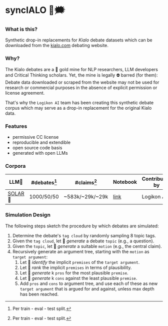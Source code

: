 # syncIALO 🤖🗯️

### What is this?

Synthetic drop-in replacements for _Kialo_ debate datasets which can be downloaded from the [kialo.com](https://kialo.com) debating website.

### Why?

The Kialo debates are a 👑 gold mine for NLP researchers, LLM developers and Critical Thinking scholars. Yet, the mine is legally ⛔️ barred (for them): Debate data downloaded or scraped from the website may not be used for research or commercial purposes in the absence of explicit permission or license agreement.

That's why the `Logikon AI` team has been creating this synthetic debate corpus which may serve as a drop-in replacement for the original Kialo data.

### Features

- permissive CC license
- reproducible and extendible
- open source code basis
- generated with open LLMs

### Corpora

| LLM🤖 | #debates[^1] | #claims[^1] | Notebook | Contributed by |
|---|---|---|---|---|
|[SOLAR](https://huggingface.co/upstage/SOLAR-10.7B-Instruct-v1.0)🤗|1000/50/50|~583k/~29k/~29k|[link](src/solar-ipynb)|Logikon AI|

[^1]: Per train - eval - test split.

### Simulation Design

The following steps sketch the procedure by which debates are simulated:

1. Determine the debate's `tag cloud` by randomly sampling 8 topic tags.
2. Given the `tag cloud`, let 🤖 _generate_ a debate `topic` (e.g., a question).
3. Given the `topic`, let 🤖 _generate_ a suitable `motion` (e.g., the central claim).
4. Recursively generate an argument tree, starting with the `motion` as `target argument`:
   1. Let 🤖 _identify_ the implicit `premises` of the `target argument`.
   2. Let 🤖 _rank_ the implicit `premises` in terms of plausibility.
   3. Let 🤖 _generate_ k `pros` for the most plausible `premise`.
   4. Let 🤖 _generate_ k `cons` against the least plausible `premise`.
   5. Add `pros` and `cons` to argument tree, and use each of these as new `target argument` that is argued for and against, unless max depth has been reached.
